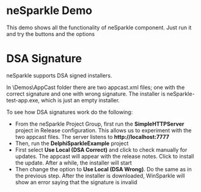 # neSparkle Demo
This demo shows all the functionality of neSparkle component. Just run it and try the buttons and the options


# DSA Signature
neSparkle supports DSA signed installers. 

In \Demos\AppCast folder there are two appcast.xml files; one with the correct signature and one with wrong signature. The installer is neSparkle-test-app.exe, which is just an empty installer.

To see how DSA signatures work do the following:
* From the neSparkle Project Group, first run the **SimpleHTTPServer** project in Release configuration. This allows us to experiment with the two appcast files. The server listens to **http://localhost:7777**
* Then, run the **DelphiSparkleExample** project
* First select **Use Local (DSA Correct)** and click to check manually for updates. The appcast will appear with the release notes. Click to install the update. After a while, the installer will start
* Then change the option to **Use Local (DSA Wrong)**. Do the same as in the previous step. After the installer is downloaded, WinSparkle will show an error saying that the signature is invalid
